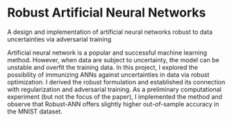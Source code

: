 # Robust Artificial Neural Networks

A design and implementation of artificial neural networks robust to data uncertainties via adversarial training

Artificial neural network is a popular and successful machine learning method. However, when data are subject to uncertainty, the model can be unstable and overfit the training data. In this project, I explored the possibility of immunizing ANNs against uncertainties in data via robust optimization. I derived the robust formulation and established its connection with regularization and adversarial training. As a preliminary computational experiment (but not the focus of the paper), I implemented the method and observe that Robust-ANN offers slightly higher out-of-sample accuracy in the MNIST dataset.
